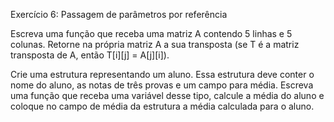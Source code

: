 Exercício 6: Passagem de parâmetros por referência

Escreva uma função que receba uma matriz A contendo 5 linhas e 5 colunas. Retorne na própria matriz A a sua transposta (se T é a matriz transposta de A, então T[i][j] = A[j][i]).

Crie uma estrutura representando um aluno. Essa estrutura deve conter o nome do aluno, as notas de três provas e um campo para média. Escreva uma função que receba uma variável desse tipo, calcule a média do aluno e coloque no campo de média da estrutura a média calculada para o aluno.
